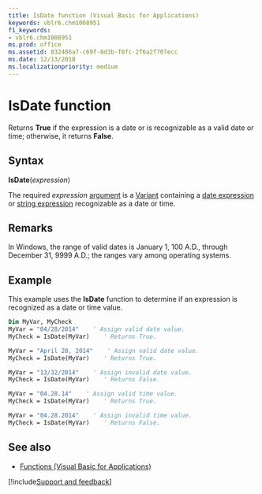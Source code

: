 ```yaml
---
title: IsDate function (Visual Basic for Applications)
keywords: vblr6.chm1008951
f1_keywords:
- vblr6.chm1008951
ms.prod: office
ms.assetid: 832486a7-c69f-8d3b-f0fc-2f6a2f707ecc
ms.date: 12/13/2018
ms.localizationpriority: medium
---
```



# IsDate function

Returns **True** if the expression is a date or is recognizable as a valid date or time; otherwise, it returns **False**.

## Syntax

**IsDate**(_expression_)

The required _expression_ [argument](../../Glossary/vbe-glossary.md#argument) is a [Variant](../../Glossary/vbe-glossary.md#variant-data-type) containing a [date expression](../../Glossary/vbe-glossary.md#date-expression) or [string expression](../../Glossary/vbe-glossary.md#string-expression) recognizable as a date or time.

## Remarks

In Windows, the range of valid dates is January 1, 100 A.D., through December 31, 9999 A.D.; the ranges vary among operating systems.

## Example

This example uses the **IsDate** function to determine if an expression is recognized as a date or time value.


```vb
Dim MyVar, MyCheck
MyVar = "04/28/2014"    ' Assign valid date value.
MyCheck = IsDate(MyVar)    ' Returns True.

MyVar = "April 28, 2014"    ' Assign valid date value.
MyCheck = IsDate(MyVar)    ' Returns True.

MyVar = "13/32/2014"    ' Assign invalid date value.
MyCheck = IsDate(MyVar)    ' Returns False.

MyVar = "04.28.14"    ' Assign valid time value.
MyCheck = IsDate(MyVar)    ' Returns True.

MyVar = "04.28.2014"    ' Assign invalid time value.
MyCheck = IsDate(MyVar)    ' Returns False.

```

## See also

- [Functions (Visual Basic for Applications)](../functions-visual-basic-for-applications.md)

[!include[Support and feedback](~/includes/feedback-boilerplate.md)]
